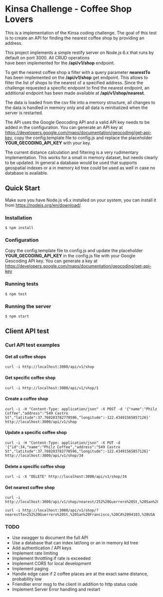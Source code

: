 Kinsa Challenge - Coffee Shop Lovers
====================================

This is a implementation of the Kinsa coding challenge. The goal of this test is to create an API for 
finding the nearest coffee shop by providing an address.

This project implements a simple restify server on Node.js 6.x that runs by default on port 3000. All CRUD operations  
have been implemented for the **/api/v1/shop** endpoint. 

To get the nearest coffee shop a filter with a query parameter **nearestTo** has been implemented on the 
**/api/v1/shop** get endpoint. This allows to filter the list of shops to the nearest of a specified address. 
Since the challenge requested a specific endpoint to find the nearest endpoint, an additional endpoint has 
been made available at **/api/v1/shop/nearest**.

The data is loaded from the csv file into a memory structure, all changes to the data is handled in memory only and 
all data is reinitialized when the server is restarted.

The API uses the Google Geocoding API and a valid API key needs to be added in the configuration. You can generate an API key at https://developers.google.com/maps/documentation/geocoding/get-api-key, copy the config.template file to config.js and replace the placeholder **YOUR_GECODING_API_KEY** with your key.

The current distance calculation and filtering is a very rudimentary implementation. This works for a small in memory 
dataset, but needs clearly to be updated. In general a database would be used that supports geospatial indexes or a in 
memory kd tree could be used as well in case no database is available.


## Quick Start

Make sure you have Node.js v6.x installed on your system, you can install it from https://nodejs.org/en/download/.

### Installation

    $ npm install
    
### Configuration

Copy the config.template file to config.js and update the placeholder **YOUR_GECODING_API_KEY** 
in the config.js file with your Google Geocoding API key.
You can generate a key at https://developers.google.com/maps/documentation/geocoding/get-api-key

### Running tests

    $ npm test

### Running the server

    $ npm start

  

## Client API test
### Curl API test examples
#### Get all coffee shops
```
curl -i http://localhost:3000/api/v1/shop
```

#### Get specific coffee shop
```
curl -i http://localhost:3000/api/v1/shop/1
```

#### Create a coffee shop
```
curl -i -H "Content-Type: application/json" -X POST -d '{"name":"Philz Coffee","address":"549 Castro St","latitude":37.760203782770596,"longitude":-122.43491565857126}' http://localhost:3000/api/v1/shop
```

#### Update a specific coffee shop
```
curl -i -H "Content-Type: application/json" -X PUT -d '{"id":34,"name":"Philz Coffee","address":"549 Castro St","latitude":37.760203782770596,"longitude":-122.43491565857126}' http://localhost:3000/api/v1/shop/34
```

#### Delete a specific coffee shop
```
curl -i -X "DELETE" http://localhost:3000/api/v1/shop/34
```

#### Get nearest coffee shop 
```
curl -i http://localhost:3000/api/v1/shop/nearest/252%20Guerrero%20St,%20San%20Francisco,%20CA%2094103,%20USA
```
```
curl -i http://localhost:3000/api/v1/shop/?nearestTo=252%20Guerrero%20St,%20San%20Francisco,%20CA%2094103,%20USA
```


### TODO
* Use swagger to document the full API
* Use a database that can index lat/long or an in memory kd tree
* Add authentication / API keys
* Implement rate limiting
* Implement throttling if rate is exceeded
* Implement CORS for local development
* Implement paging
* Handle edge case if 2 coffee places are at the exact same distance, probability low
* Friendlier error msg to the client in addition to http status code
* Implement Server Error handling and restart
